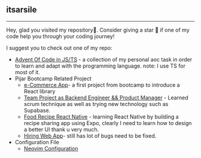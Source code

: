 ## itsarsile
---
Hey, glad you visited my repository👋. Consider giving a star 🌟 if one of my code help you through your coding journey! 

I suggest you to check out one of my repo:
- [Advent Of Code in JS/TS](https://github.com/itsarsile/aoc-js-2021) - a collection of my personal aoc task in order to learn and adapt with the programming language. note: I use TS for most of it.
- Pijar Bootcamp Related Project
	- [e-Commerce App](https://github.com/itsarsile/blanja-next)- a first project from bootcamp to introduce a React library
	- [Team Project as Backend Engineer && Product Manager](https://github.com/itsarsile/food_recipe_be) - Learned scrum technique as well as trying new technology such as Supabase.
	- [Food Recipe React Native](https://github.com/itsarsile/food_recipe-mobile-ts) - learning React Native by building a recipe sharing app using Expo, clearly I need to learn how to design a better UI thank u very much.
	- [Hiring Web App](https://github.com/itsarsile/hiring_web_app-ts)- still has lot of bugs need to be fixed.
- Configuration File
	- [Neovim Configuration](https://github.com/itsarsile/kickstart.nvim)
